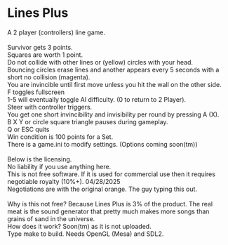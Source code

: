 # Lines Plus
A 2 player (controllers) line game.<BR />
<BR />
Survivor gets 3 points.<BR />
Squares are worth 1 point.<BR />
Do not collide with other lines or (yellow) circles with your head.<BR />
Bouncing circles erase lines and another appears every 5 seconds with a short no collision (magenta).<BR />
You are invincible until first move unless you hit the wall on the other side.<BR />
F toggles fullscreen<BR />
1-5 will eventually toggle AI difficulty. (0 to return to 2 Player).<BR />
Steer with controller triggers.<BR />
You get one short invincibility and invisibility per round by pressing A (X).<BR />
B X Y or circle square triangle pauses during gameplay.<BR />
Q or ESC quits<BR />
Win condition is 100 points for a Set.<BR />
There is a game.ini to modify settings. (Options coming soon(tm))<BR />
<BR />
Below is the licensing.<BR />
No liability if you use anything here. 
<BR />
This is not free software. If it is used for commercial use then it requires negotiable royalty (10%+). 04/28/2025<BR />
Negotiations are with the original orange. The guy typing this out.<BR />
<BR />
Why is this not free? Because Lines Plus is 3% of the product. The real meat is the sound generator that pretty much makes more songs than grains of sand in the universe.<BR />
How does it work? Soon(tm) as it is not uploaded.
<BR />
Type make to build. Needs OpenGL (Mesa) and SDL2.
